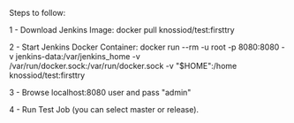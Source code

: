 Steps to follow:

1 - Download Jenkins Image:  docker pull knossiod/test:firsttry

2 - Start Jenkins Docker Container: docker run  --rm  -u root   -p 8080:8080   -v jenkins-data:/var/jenkins_home    -v /var/run/docker.sock:/var/run/docker.sock   -v "$HOME":/home  knossiod/test:firsttry

3 - Browse localhost:8080 user and pass "admin"

4 - Run Test Job (you can select master or release).
